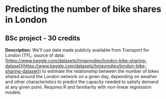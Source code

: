 # Predicting the number of bike shares in London 
## BSc project - 30 credits

**Description**: We'll use data made publicly available from Transport for London (TFL; source of data: [https://www.kaggle.com/datasets/hmavrodiev/london-bike-sharing-dataset](https://www.kaggle.com/datasets/hmavrodiev/london-bike-sharing-dataset)) to estimate the relationship between the number of bikes shared around the London network on a given day, depending on weather and other characteristics to predict the capacity needed to satisfy demand at any given point. Requires R and familiarity with non-linear regression models. 
